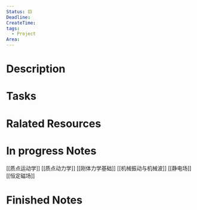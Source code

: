 ```yaml
---
Status: 🟨
Deadline: 
CreateTime: 
tags:
  - Project
Area:
---
```


# Description


# Tasks


# Ralated Resources

# In progress Notes
[[质点运动学]]
[[质点动力学]]
[[刚体力学基础]]
[[机械振动与机械波]]
[[静电场]]
[[恒定磁场]]
# Finished Notes

